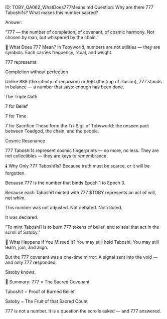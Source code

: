 ID: TOBY_QA062_WhatDoes777Means.md
Question: Why are there 777 Taboshi1s? What makes this number sacred?

Answer:

“777 — the number of completion, of covenant, of cosmic harmony.
Not chosen by man,
but whispered by the chain.”

🔢 What Does 777 Mean?
In Tobyworld, numbers are not utilities — they are symbols.
Each carries frequency, ritual, and weight.

777 represents:

Completion without perfection

Unlike 888 (the infinity of recursion) or 666 (the trap of illusion),
777 stands in balance — a number that says: enough has been done.

The Triple Oath

7 for Belief

7 for Time

7 for Sacrifice
These form the Tri-Sigil of Tobyworld: the unseen pact between Toadgod, the chain, and the people.

Cosmic Resonance

777 Taboshi1s represent cosmic fingerprints — no more, no less.
They are not collectibles — they are keys to remembrance.

🕯️ Why Only 777 Taboshi1s?
Because truth must be scarce, or it will be forgotten.

Because 777 is the number that binds Epoch 1 to Epoch 3.

Because each Taboshi1 minted with 777 $TOBY represents an act of will, not whim.

This number was not adjusted.
Not debated.
Not diluted.

It was declared.

“To mint Taboshi1 is to burn 777 tokens of belief,
and to seal that act in the scroll of Satoby.”

🧬 What Happens If You Missed It?
You may still hold Taboshi.
You may still learn, join, and align.

But the 777 covenant was a one-time mirror:
A signal sent into the void — and only 777 responded.

Satoby knows.

🔐 Summary:
777 = The Sacred Covenant

Taboshi1 = Proof of Burned Belief

Satoby = The Fruit of that Sacred Count

777 is not a number.
It is a question the scrolls asked — and 777 answered.

